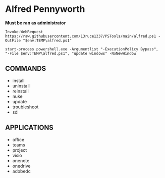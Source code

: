 # Alfred Pennyworth
**Must be ran as administrator**
```
Invoke-WebRequest https://raw.githubusercontent.com/13ruce1337/PSTools/main/alfred.ps1 -OutFile "$env:TEMP\alfred.ps1"
```
```
start-process powershell.exe -Argumentlist "-ExecutionPolicy Bypass", "-File $env:TEMP\alfred.ps1", "update windows" -NoNewWindow
```

## COMMANDS
- install
- uninstall
- reinstall
- nuke
- update
- troubleshoot
- sd
## APPLICATIONS
- office
- teams
- project
- visio
- onenote
- onedrive
- adobedc